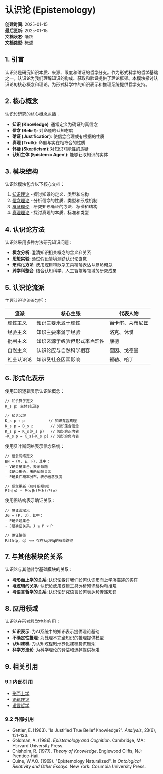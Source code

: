 # 认识论 (Epistemology)

**创建时间**: 2025-01-15  
**最后更新**: 2025-01-15  
**文档状态**: 活跃  
**文档类型**: 概述  

## 1. 引言

认识论是研究知识本质、来源、限度和确证的哲学分支。作为形式科学的哲学基础之一，认识论为我们理解知识的构成、获取和验证提供了理论框架。本模块探讨认识论的核心概念和理论，为形式科学中的知识表示和推理系统提供哲学支持。

## 2. 核心概念

认识论研究的核心概念包括：

- **知识 (Knowledge)**: 通常定义为确证的真信念
- **信念 (Belief)**: 对命题的认知态度
- **确证 (Justification)**: 使信念合理或有根据的性质
- **真理 (Truth)**: 命题与实在相符合的性质
- **怀疑 (Skepticism)**: 对知识可能性的质疑
- **认知主体 (Epistemic Agent)**: 能够获取知识的实体

## 3. 模块结构

认识论模块包含以下核心文档：

1. [知识理论](./01_Knowledge_Theory.md) - 探讨知识的定义、类型和结构
2. [信念理论](./02_Belief_Theory.md) - 分析信念的性质、类型和形成机制
3. [确证理论](./03_Justification_Theory.md) - 研究知识确证的方法、标准和结构
4. [真理理论](./04_Truth_Theory.md) - 探讨真理的本质、标准和类型

## 4. 认识论方法

认识论采用多种方法研究知识问题：

- **概念分析**: 澄清知识相关概念的含义和关系
- **思想实验**: 通过假设情境测试认识论直觉
- **形式化方法**: 使用逻辑和数学工具精确表达认识论概念
- **跨学科整合**: 结合认知科学、人工智能等领域的研究成果

## 5. 认识论流派

主要认识论流派包括：

| 流派 | 核心主张 | 代表人物 |
|------|---------|---------|
| 理性主义 | 知识主要来源于理性 | 笛卡尔、莱布尼兹 |
| 经验主义 | 知识主要来源于经验 | 洛克、休谟 |
| 批判主义 | 知识来源于经验但形式来自理性 | 康德 |
| 自然主义 | 认识论应与自然科学相容 | 奎因、戈德曼 |
| 社会认识论 | 知识受社会因素影响 | 福勒、哈丁 |

## 6. 形式化表示

使用知识逻辑表示认识论概念：

```text
// 知识算子定义
K_s p: 主体s知道p

// 知识公理
K_s p → p           // 知识蕴含真理
K_s p → B_s p        // 知识蕴含信念
K_s p → K_s(K_s p)   // 知识的正内省
¬K_s p → K_s(¬K_s p) // 知识的负内省
```

使用贝叶斯网络表示信念系统：

```text
// 信念网络定义
BN = (V, E, P)，其中：
- V是变量集合，表示命题
- E是边集合，表示依赖关系
- P是条件概率分布，表示信念强度

// 信念更新（贝叶斯规则）
P(h|e) = P(e|h)P(h)/P(e)
```

使用图结构表示确证关系：

```text
// 确证图定义
JG = (P, J)，其中：
- P是命题集合
- J是确证关系，J ⊆ P × P

// 确证路径
Path(p, q) ⟺ 存在从p到q的有向路径
```

## 7. 与其他模块的关系

认识论与其他哲学基础模块的关系：

- **与形而上学的关系**: 认识论探讨我们如何认识形而上学所描述的实在
- **与逻辑的关系**: 认识论使用逻辑工具分析知识结构和推理
- **与语言哲学的关系**: 认识论研究语言如何表达和传递知识

## 8. 应用领域

认识论在形式科学中的应用：

- **知识表示**: 为AI系统中的知识表示提供理论基础
- **不确定性推理**: 为处理不完全知识的推理提供模型
- **认知建模**: 为认知过程的形式化建模提供框架
- **科学方法论**: 为科学理论的评估和选择提供标准

## 9. 相关引用

### 9.1 内部引用

- [形而上学](../01_Metaphysics/README.md)
- [逻辑理论](../../03_Logic_Theory/README.md)
- [语言哲学](../03_Philosophy_of_Language/README.md)

### 9.2 外部引用

- Gettier, E. (1963). "Is Justified True Belief Knowledge?". *Analysis*, 23(6), 121-123.
- Goldman, A. (1986). *Epistemology and Cognition*. Cambridge, MA: Harvard University Press.
- Chisholm, R. (1977). *Theory of Knowledge*. Englewood Cliffs, NJ: Prentice-Hall.
- Quine, W.V.O. (1969). "Epistemology Naturalized". In *Ontological Relativity and Other Essays*. New York: Columbia University Press.
